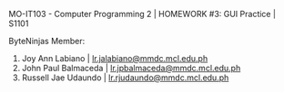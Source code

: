 MO-IT103 - Computer Programming 2  | HOMEWORK #3: GUI Practice | S1101

ByteNinjas Member: 

1. Joy Ann Labiano | lr.jalabiano@mmdc.mcl.edu.ph
2. John Paul Balmaceda | lr.jpbalmaceda@mmdc.mcl.edu.ph
3. Russell Jae Udaundo | lr.rjudaundo@mmdc.mcl.edu.ph
